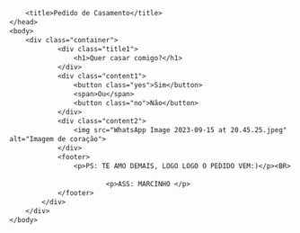 <!DOCTYPE html>
<html lang="pt-br">
    <head>
        <meta charset="UTF-8">
        <meta http-equiv="X-UA-Compatible" content="IE=edge">
        <meta name="viewport" content="width=device-width, initial-scale=1.0">
        <link rel="stylesheet" href="style.css">
        <script defer src="scripts.js"></script>
        <link rel="icon" type="imagem/png" href="image/images-removebg-preview.png" />
        
        <title>Pedido de Casamento</title>
    </head>
    <body>
        <div class="container">
                <div class="title1">
                    <h1>Quer casar comigo?</h1>
                </div>
                <div class="content1">
                    <button class="yes">Sim</button>
                    <span>Ou</span>
                    <button class="no">Não</button>
                </div>
                <div class="content2">
                    <img src="WhatsApp Image 2023-09-15 at 20.45.25.jpeg" alt="Imagem de coração">
                </div>
                <footer>
                    <p>PS: TE AMO DEMAIS, LOGO LOGO O PEDIDO VEM:)</p><BR>
                        
                            <p>ASS: MARCINHO </p>
                </footer>
            </div>
        </div>
    </body>
</html>
